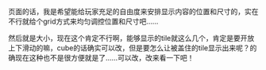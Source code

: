 页面的话，我是希望能给玩家充足的自由度来安排显示内容的位置和尺寸的，实在不行就给个grid方式来均匀调控位置和尺寸吧……

然后就是大小，现在这个肯定不行啊，能够显示的tile就这么几个，肯定是要开放上下滑动的嘛，cube的话确实可以改，但是要怎么让被盖住的tile显示出来呢？的确现在这种也不是很方便就是了……可以改，改来看一下吧！